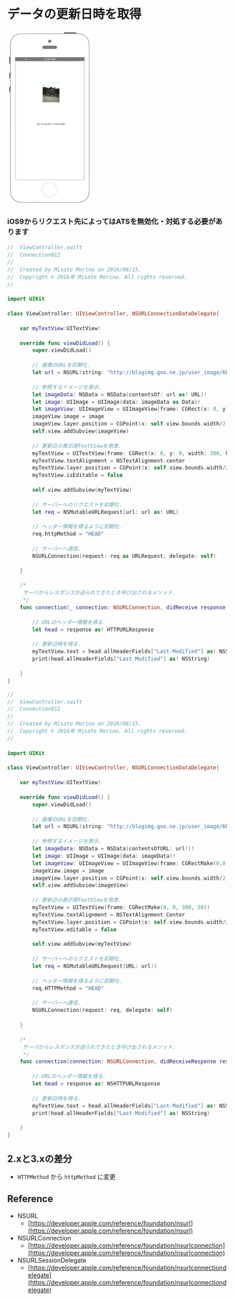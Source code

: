 # データの更新日時を取得

![Preview connection012](./img/Connection012.png)

### iOS9からリクエスト先によってはATSを無効化・対処する必要があります

```swift fct_label="Swift 5.x/4.x/3.x"
//  ViewController.swift
//  Connection012
//
//  Created by Misato Morino on 2016/08/15.
//  Copyright © 2016年 Misato Morino. All rights reserved.
//

import UIKit

class ViewController: UIViewController, NSURLConnectionDataDelegate{
    
    var myTextView:UITextView!
    
    override func viewDidLoad() {
        super.viewDidLoad()
        
        // 画像のURLを初期化.
        let url = NSURL(string: "http://blogimg.goo.ne.jp/user_image/6b/5d/d7ecfd5f7dc8c1fd7384e5642abfe638.jpg")
        
        // 参照するイメージを表示.
        let imageData: NSData = NSData(contentsOf: url as! URL)!
        let image: UIImage = UIImage(data: imageData as Data)!
        let imageView: UIImageView = UIImageView(frame: CGRect(x: 0, y: 0, width: 100, height: 120))
        imageView.image = image
        imageView.layer.position = CGPoint(x: self.view.bounds.width/2, y: 200.0)
        self.view.addSubview(imageView)
        
        // 更新日の表示用TextViewを用意.
        myTextView = UITextView(frame: CGRect(x: 0, y: 0, width: 300, height: 50))
        myTextView.textAlignment = NSTextAlignment.center
        myTextView.layer.position = CGPoint(x: self.view.bounds.width/2, y: 400.0)
        myTextView.isEditable = false
        
        self.view.addSubview(myTextView)
        
        // サーバーへのリクエストを初期化.
        let req = NSMutableURLRequest(url: url as! URL)
        
        // ヘッダー情報を得るように初期化.
        req.httpMethod = "HEAD"
        
        // サーバーへ通信.
        NSURLConnection(request: req as URLRequest, delegate: self)
        
    }
    
    /*
     サーバからレスポンスが送られてきたとき呼び出されるメソッド.
     */
    func connection(_ connection: NSURLConnection, didReceive response: URLResponse) {
        
        // URLのヘッダー情報を得る.
        let head = response as! HTTPURLResponse
        
        // 更新日時を得る.
        myTextView.text = head.allHeaderFields["Last-Modified"] as! NSString as String
        print(head.allHeaderFields["Last-Modified"] as! NSString)
        
    }
}
```

```swift fct_label="Swift 2.3"
//
//  ViewController.swift
//  Connection012
//
//  Created by Misato Morino on 2016/08/15.
//  Copyright © 2016年 Misato Morino. All rights reserved.
//

import UIKit

class ViewController: UIViewController, NSURLConnectionDataDelegate{
    
    var myTextView:UITextView!
    
    override func viewDidLoad() {
        super.viewDidLoad()
        
        // 画像のURLを初期化.
        let url = NSURL(string: "http://blogimg.goo.ne.jp/user_image/6b/5d/d7ecfd5f7dc8c1fd7384e5642abfe638.jpg")
        
        // 参照するイメージを表示.
        let imageData: NSData = NSData(contentsOfURL: url!)!
        let image: UIImage = UIImage(data: imageData)!
        let imageView: UIImageView = UIImageView(frame: CGRectMake(0,0,100,120))
        imageView.image = image
        imageView.layer.position = CGPoint(x: self.view.bounds.width/2, y: 200.0)
        self.view.addSubview(imageView)
        
        // 更新日の表示用TextViewを用意.
        myTextView = UITextView(frame: CGRectMake(0, 0, 300, 50))
        myTextView.textAlignment = NSTextAlignment.Center
        myTextView.layer.position = CGPoint(x: self.view.bounds.width/2, y: 400.0)
        myTextView.editable = false
        
        self.view.addSubview(myTextView)
        
        // サーバーへのリクエストを初期化.
        let req = NSMutableURLRequest(URL: url!)
        
        // ヘッダー情報を得るように初期化.
        req.HTTPMethod = "HEAD"
        
        // サーバーへ通信.
        NSURLConnection(request: req, delegate: self)
        
    }
    
    /*
     サーバからレスポンスが送られてきたとき呼び出されるメソッド.
     */
    func connection(connection: NSURLConnection, didReceiveResponse response: NSURLResponse) {
        
        // URLのヘッダー情報を得る.
        let head = response as! NSHTTPURLResponse
        
        // 更新日時を得る.
        myTextView.text = head.allHeaderFields["Last-Modified"] as! NSString as String
        print(head.allHeaderFields["Last-Modified"] as! NSString)
        
    }
}
```

## 2.xと3.xの差分

* ```HTTPMethod``` から ```httpMethod``` に変更 

## Reference

* NSURL
    * [https://developer.apple.com/reference/foundation/nsurl](https://developer.apple.com/reference/foundation/nsurl)
* NSURLConnection
    * [https://developer.apple.com/reference/foundation/nsurlconnection](https://developer.apple.com/reference/foundation/nsurlconnection)
* NSURLSessionDelegate
    * [https://developer.apple.com/reference/foundation/nsurlconnectiondelegate](https://developer.apple.com/reference/foundation/nsurlconnectiondelegate)

